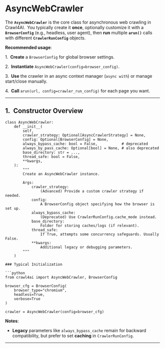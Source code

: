 AsyncWebCrawler
===============

The **`AsyncWebCrawler`** is the core class for asynchronous web crawling in Crawl4AI. You typically create it **once**, optionally customize it with a **`BrowserConfig`** (e.g., headless, user agent), then **run** multiple **`arun()`** calls with different **`CrawlerRunConfig`** objects.

**Recommended usage**:

1. **Create** a `BrowserConfig` for global browser settings.

2. **Instantiate** `AsyncWebCrawler(config=browser_config)`.

3. **Use** the crawler in an async context manager (`async with`) or manage start/close manually.

4. **Call** `arun(url, config=crawler_run_config)` for each page you want.

---

1. Constructor Overview
-----------------------

```
class AsyncWebCrawler:
    def __init__(
        self,
        crawler_strategy: Optional[AsyncCrawlerStrategy] = None,
        config: Optional[BrowserConfig] = None,
        always_bypass_cache: bool = False,           # deprecated
        always_by_pass_cache: Optional[bool] = None, # also deprecated
        base_directory: str = ...,
        thread_safe: bool = False,
        **kwargs,
    ):
        """
        Create an AsyncWebCrawler instance.

        Args:
            crawler_strategy:
                (Advanced) Provide a custom crawler strategy if needed.
            config:
                A BrowserConfig object specifying how the browser is set up.
            always_bypass_cache:
                (Deprecated) Use CrawlerRunConfig.cache_mode instead.
            base_directory:
                Folder for storing caches/logs (if relevant).
            thread_safe:
                If True, attempts some concurrency safeguards. Usually False.
            **kwargs:
                Additional legacy or debugging parameters.
        """
    )

### Typical Initialization

```python
from crawl4ai import AsyncWebCrawler, BrowserConfig

browser_cfg = BrowserConfig(
    browser_type="chromium",
    headless=True,
    verbose=True
)

crawler = AsyncWebCrawler(config=browser_cfg)
```

**Notes**:

* **Legacy** parameters like `always_bypass_cache` remain for backward compatibility, but prefer to set **caching** in `CrawlerRunConfig`.

---